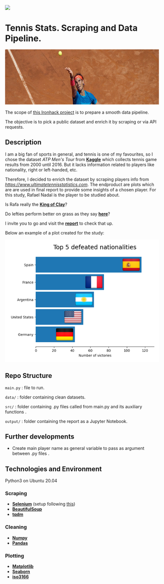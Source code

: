  <div style=><img src="https://camo.githubusercontent.com/52d2ff8778b60261533a7dba8dd989c6893a519b/68747470733a2f2f692e696d6775722e636f6d2f315167724e4e772e706e67"/></div>

# Tennis Stats. Scraping and Data Pipeline.

 <div style="text-align:center"><img src="src/img/banner.jpg" height=180 /></div>

The scope of [this Ironhack project](https://github.com/sgonzalainen/datamad1020-rev/tree/master/projects/W3-pipelines-project) is to prepare a smooth data pipeline.

The objective is to pick a public dataset and enrich it by scraping or via API requests.


## Description
I am a big fan of sports in general, and tennis is one of my favourites, so I chose the dataset *ATP Men's Tour* from __[Kaggle](https://www.kaggle.com/jordangoblet/atp-tour-20002016)__ which collects tennis game results from 2000 until 2016. But it lacks information related to players like nationality, right or left-handed, etc.

Therefore, I decided to enrich the dataset by scraping players info from *https://www.ultimatetennisstatistics.com*. The endproduct are plots which are are used in final report to provide some insights of a chosen player. For this study, Rafael Nadal is the player to be studied about.

Is Rafa really the __[King of Clay](https://www.essentiallysports.com/reasons-nadal-king-clay/)__?

Do lefties perform better on grass as they say __[here](https://www.nytimes.com/2011/06/27/sports/tennis/2011-wimbledon-left-handers-have-benefit-of-slice-and-singularity.html)__?

I invite you to go and visit the __[report](https://github.com/sgonzalainen/IronHack-Project3-Pipeline-Tennis_Stats/blob/main/output/report.ipynb)__ to check that up.

Below an example of a plot created for the study:

<div style="text-align:center"><img src="output/img/top_countries_defeated.png" height="400" alt="Screenshot"/></div>




## Repo Structure

 `main.py` : file to run.

 `data/` : folder containing clean datasets.

 `src/` : folder containing .py files called from main.py and its auxiliary functions .

  `output/` : folder containing the report as a Jupyter Notebook.


## Further developments

* Create main player name as general variable to pass as argument between .py files .




## Technologies and Environment

Python3 on Ubuntu 20.04

### Scraping
* __[Selenium](https://pypi.org/project/selenium/)__ (setup following [this](https://tecadmin.net/setup-selenium-chromedriver-on-ubuntu/))
* __[BeautifulSoup](https://pypi.org/project/beautifulsoup4/)__ 
* __[tqdm](https://pypi.org/project/tqdm/)__

### Cleaning
* __[Numpy](https://pypi.org/project/numpy/)__ 
* __[Pandas](https://pypi.org/project/pandas/)__ 

### Plotting
* __[Matplotlib](https://pypi.org/project/matplotlib/)__ 
* __[Seaborn](https://pypi.org/project/seaborn/)__ 
* __[iso3166](https://pypi.org/project/iso3166/)__ 

